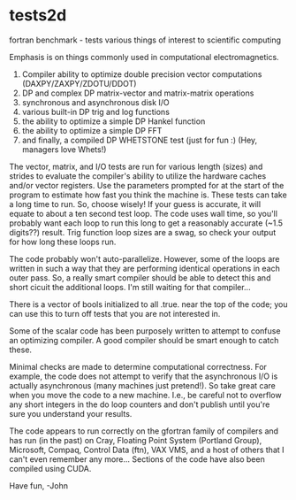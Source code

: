 # tests2d
fortran benchmark - tests various things of interest to scientific computing

Emphasis is on things commonly used in computational electromagnetics.

1) Compiler ability to optimize double precision vector computations (DAXPY/ZAXPY/ZDOTU/DDOT)
2) DP and complex DP matrix-vector and matrix-matrix operations
3) synchronous and asynchronous disk I/O
4) various built-in DP trig and log functions
5) the ability to optimize a simple DP Hankel function
6) the ability to optimize a simple DP FFT
7) and finally, a compiled DP WHETSTONE test (just for fun :) (Hey, managers love Whets!)

The vector, matrix, and I/O tests are run for various length (sizes) and strides to evaluate
the compiler's ability to utilize the hardware caches and/or vector registers. Use the parameters
prompted for at the start of the program to estimate how fast you think the machine is. These 
tests can take a long time to run. So, choose wisely! If your guess is accurate, it will equate
to about a ten second test loop. The code uses wall time, so you'll probably want each loop to
run this long to get a reasonably accurate (~1.5 digits??) result. Trig function loop sizes are
a swag, so check your output for how long these loops run.

The code probably won't auto-parallelize. However, some of the loops are written in such a way
that they are performing identical operations in each outer pass. So, a really smart compiler
should be able to detect this and short cicuit the additional loops. I'm still waiting for that
compiler...

There is a vector of bools initialized to all .true. near the top of the code; you can use this
to turn off tests that you are not interested in.

Some of the scalar code has been purposely written to attempt to confuse an optimizing compiler. A 
good compiler should be smart enough to catch these. 

Minimal checks are made to determine computational correctness. For example, the code does not
attempt to verify that the asynchronous I/O is actually asynchronous (many machines just pretend!).
So take great care when you move the code to a new machine. I.e., be careful not to overflow any
short integers in the do loop counters and don't publish until you're sure you understand your results.

The code appears to run correctly on the gfortran family of compilers and has run (in the past) on
Cray, Floating Point System (Portland Group), Microsoft, Compaq, Control Data (ftn), VAX VMS, and a host
of others that I can't even remember any more... Sections of the code have also been compiled using CUDA.

Have fun,
-John
